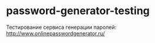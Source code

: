 # password-generator-testing
Тестирование сервиса генерации паролей: http://www.onlinepasswordgenerator.ru/
